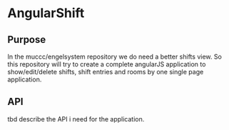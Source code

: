 # AngularShift

## Purpose 

In the muccc/engelsystem repository we do need a better shifts view. So this repository will try to 
create a complete angularJS application to show/edit/delete shifts, shift entries and rooms by one single
page application.

## API

tbd describe the API i need for the application.
